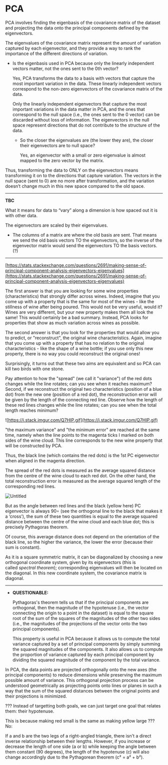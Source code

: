 # PCA

PCA involves finding the eigenbasis of the covariance matrix of the dataset and projecting the data onto the principal components defined by the eigenvectors.

The eigenvalues of the covariance matrix represent the amount of variation captured by each eigenvector, and they provide a way to rank the importance of the different directions of variation.

- Is the eigenbasis used in PCA because only the linearly independent vectors matter, not the ones sent to the 0th vector?
    
    Yes, PCA transforms the data to a basis with vectors that capture the most important variation in the data. These linearly independent vectors correspond to the non-zero eigenvectors of the covariance matrix of the data.
    
    Only the linearly independent eigenvectors that capture the most important variations in the data matter in PCA, and the ones that correspond to the null space (i.e., the ones sent to the 0 vector) can be discarded without loss of information. The eigenvectors in the null space represent directions that do not contribute to the structure of the data.
    
    - So the closer the eigenvalues are (the lower they are), the closer their eigenvectors are to null space?
        
        Yes, an eigenvector with a small or zero eigenvalue is almost mapped to the zero vector by the matrix.
        
    

Thus, transforming the data to ONLY on the eigenvectors means transforming it on to the directions that capture variation. The vectors in the null space (sent to 0) are no more after transformation, and the variation doesn’t change much in this new space compared to the old space. 

---

**TBC**

What it means for data to “vary” along a dimension is how spaced out it is with other data.

The eigenvectors are scaled by their eigenvalues.

- The columns of a matrix are where the old basis are sent. That means we send the old basis vectors TO the eigenvectors, so the inverse of the eigenvector matrix would send the eigenvectors TO the basis vectors. (?)

---

[https://stats.stackexchange.com/questions/2691/making-sense-of-principal-component-analysis-eigenvectors-eigenvalues](https://stats.stackexchange.com/questions/2691/making-sense-of-principal-component-analysis-eigenvectors-eigenvalues)

The first answer is that you are looking for some wine properties (characteristics) that strongly differ across wines. Indeed, imagine that you come up with a property that is the same for most of the wines - like the stillness of wine after being poured. This would not be very useful, would it? Wines are very different, but your new property makes them all look the same! This would certainly be a bad summary. Instead, PCA looks for properties that show as much variation across wines as possible.

The second answer is that you look for the properties that would allow you to predict, or "reconstruct", the original wine characteristics. Again, imagine that you come up with a property that has no relation to the original characteristics - like the shape of a wine bottle; if you use only this new property, there is no way you could reconstruct the original ones!

Surprisingly, it turns out that these two aims are equivalent and so PCA can kill two birds with one stone.

Pay attention to how the "spread" (we call it "variance") of the red dots changes while the line rotates; can you see when it reaches maximum? Second, if we reconstruct the original two characteristics (position of a blue dot) from the new one (position of a red dot), the reconstruction error will be given by the length of the connecting red line. Observe how the length of these red lines changes while the line rotates; can you see when the total length reaches minimum?

![https://i.stack.imgur.com/Q7HIP.gif](https://i.stack.imgur.com/Q7HIP.gif)

"the maximum variance" and "the minimum error" are reached at the same time, namely when the line points to the magenta ticks I marked on both sides of the wine cloud. This line corresponds to the new wine property that will be constructed by PCA.

Thus, the black line (which contains the red dots) is the 1st PC eigenvector when aligned in the magenta direction.

The spread of the red dots is measured as the average squared distance from the centre of the wine cloud to each red dot. On the other hand, the total reconstruction error is measured as the average squared length of the corresponding red lines. 

![Untitled](PCA%2006651e45a22843a29529bcf6b112ceb5/Untitled.png)

But as the angle between red lines and the black (yellow here) PC eigenvector is always 90∘ (see the orthogonal line to the black that makes it a ‘cross’), the sum of these two quantities is equal to the average squared distance between the centre of the wine cloud and each blue dot; this is precisely Pythagoras theorem. 

Of course, this average distance does not depend on the orientation of the black line, so the higher the variance, the lower the error (because their sum is constant).

As it is a square symmetric matrix, it can be diagonalized by choosing a new orthogonal coordinate system, given by its eigenvectors (this is called *spectral theorem*); corresponding eigenvalues will then be located on the diagonal. In this new coordinate system, the covariance matrix is diagonal.

---

- **************************QUESTIONABLE:**************************
    
    Pythagoras's theorem tells us that if the principal components are orthogonal, then the magnitude of the hypotenuse (i.e., the vector connecting the origin to a point in the dataset) is equal to the square root of the sum of the squares of the magnitudes of the other two sides (i.e., the magnitudes of the projections of the vector onto the two principal components).
    
    This property is useful in PCA because it allows us to compute the total variance captured by a set of principal components by simply summing the squared magnitudes of the components. It also allows us to compute the proportion of variance captured by each principal component by dividing the squared magnitude of the component by the total variance.
    

In PCA, the data points are projected orthogonally onto the new axes (the principal components) to reduce dimensions while preserving the maximum possible amount of variance. This orthogonal projection process can be understood geometrically as projecting points onto lines or planes in such a way that the sum of the squared distances between the original points and their projections is minimized.

??? Instead of targetting both goals, we can just target one goal that relates them: their hypotenuse. 

This is because making red small is the same as making yellow large ??? No:

If a and b are the two legs of a right-angled triangle, there isn't a direct inverse relationship between their lengths. However, if you increase or decrease the length of one side (a or b) while keeping the angle between them constant (90 degrees), the length of the hypotenuse (c) will also change accordingly due to the Pythagorean theorem (c² = a² + b²).